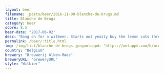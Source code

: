 ```yaml
---
layout: beer
filename: _posts/beer/2016-11-09-blanche-de-brugs.md
title: Blanche de Brugs
category: beer
score: 8.5
beer-date: "2017-06-02"
desc: "Bang on for a witbeer. Starts out yeasty buy the lemon cuts through it. Really easy drinking and refreshing"
permalink: /beer/:title.html
img: /img/list/blanche-de-brugs.jpeguntappd: "https://untappd.com/b/brouwerij-alken-maes-brugs-witbier--blanche-de-bruges/17871"
country: "Belgium"
brewery: "Brouwerij Alken-Maes"
breweryURL: "breweryURL"
style: "Witbier"
---
```

